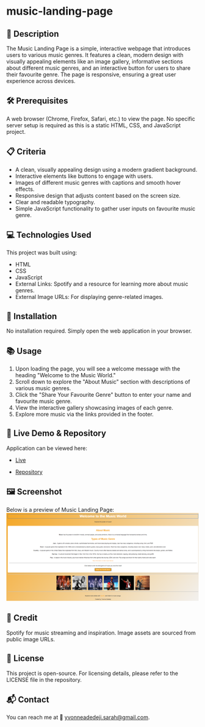 # music-landing-page

## 📌 Description
The Music Landing Page is a simple, interactive webpage that introduces users to various music genres. It features a clean, modern design with visually appealing elements like an image gallery, informative sections about different music genres, and an interactive button for users to share their favourite genre. The page is responsive, ensuring a great user experience across devices.

## 🛠 Prerequisites
A web browser (Chrome, Firefox, Safari, etc.) to view the page.
No specific server setup is required as this is a static HTML, CSS, and JavaScript project.

## 📋 Criteria
* A clean, visually appealing design using a modern gradient background.
* Interactive elements like buttons to engage with users.
* Images of different music genres with captions and smooth hover effects.
* Responsive design that adjusts content based on the screen size.
* Clear and readable typography.
* Simple JavaScript functionality to gather user inputs on favourite music genre.
 
 ## 💻 Technologies Used
This project was built using:
* HTML
* CSS
* JavaScript
* External Links: Spotify and a resource for learning more about music genres.
* External Image URLs: For displaying genre-related images.

## 🚀 Installation
No installation required. Simply open the web application in your browser.

## 📚 Usage
1. Upon loading the page, you will see a welcome message with the heading "Welcome to the Music World."
2. Scroll down to explore the "About Music" section with descriptions of various music genres.
3. Click the "Share Your Favourite Genre" button to enter your name and favourite music genre.
4. View the interactive gallery showcasing images of each genre.
5. Explore more music via the links provided in the footer.

## 🔗 Live Demo & Repository
Application can be viewed here: 
* [Live](https://ya-music-landing-page.netlify.app/)

* [Repository](https://github.com/yvonnesarah/music-landing-page)

## 🖼 Screenshot
Below is a preview of Music Landing Page:
![Screenshot](assets/images/music-landing-page.png "Music Landing Page")

## 👥 Credit
Spotify for music streaming and inspiration.
Image assets are sourced from public image URLs.

## 📜 License
This project is open-source. For licensing details, please refer to the LICENSE file in the repository.

## 📬 Contact
You can reach me at 📧 yvonneadedeji.sarah@gmail.com.
